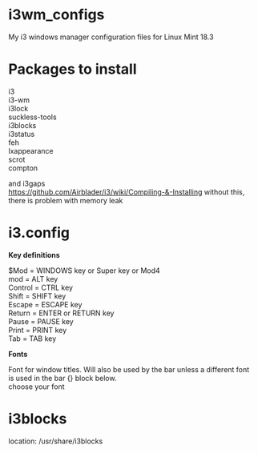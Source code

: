# i3wm_configs
My i3 windows manager configuration files
for Linux Mint 18.3 <br />

# Packages to install

i3 <br />
i3-wm <br />
i3lock <br />
suckless-tools <br />
i3blocks <br />
i3status <br />
feh <br />
lxappearance <br />
scrot <br />
compton <br />

and i3gaps <br />
https://github.com/Airblader/i3/wiki/Compiling-&-Installing
without this, there is problem with memory leak

# i3.config

**Key definitions**

$Mod = WINDOWS key or Super key or Mod4 <br />
mod = ALT key  <br />
Control = CTRL key  <br />
Shift = SHIFT key  <br />
Escape = ESCAPE key  <br />
Return = ENTER or RETURN key  <br />
Pause = PAUSE key  <br />
Print = PRINT key  <br />
Tab = TAB key  <br />

**Fonts**

Font for window titles. Will also be used by the bar unless a different font <br />
is used in the bar {} block below. <br />
choose your font <br />


# i3blocks

location: /usr/share/i3blocks
